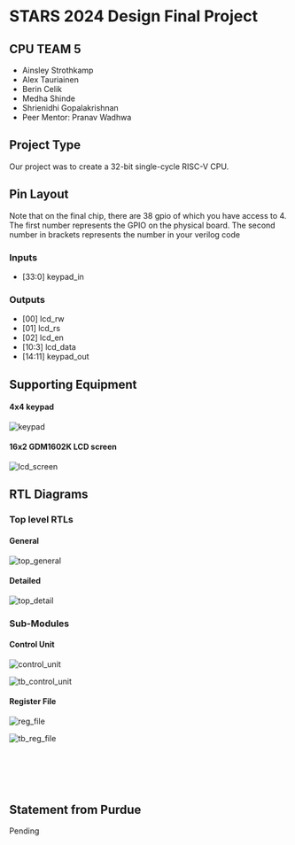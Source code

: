 # STARS 2024 Design Final Project

## CPU TEAM 5
* Ainsley Strothkamp
* Alex Tauriainen
* Berin Celik
* Medha Shinde
* Shrienidhi Gopalakrishnan
* Peer Mentor: Pranav Wadhwa

## Project Type
Our project was to create a 32-bit single-cycle RISC-V CPU.

## Pin Layout
Note that on the final chip, there are 38 gpio of which you have access to 4.
The first number represents the GPIO on the physical board. The second number
in brackets represents the number in your verilog code

### Inputs
* [33:0] keypad_in

### Outputs
* [00] lcd_rw
* [01] lcd_rs
* [02] lcd_en
* [10:3] lcd_data
* [14:11] keypad_out


## Supporting Equipment

#### 4x4 keypad
![keypad](https://github.com/STARS-Design-Track-2024/nebula-ii-team-05/blob/main/docs/team_05/io_components/keypad.jpeg)

#### 16x2 GDM1602K LCD screen
![lcd_screen](https://github.com/STARS-Design-Track-2024/nebula-ii-team-05/blob/main/docs/team_05/io_components/lcd_screen.jpg)

## RTL Diagrams

### Top level RTLs

#### General
![top_general]()

#### Detailed
![top_detail]()

### Sub-Modules

#### Control Unit
![control_unit](https://github.com/STARS-Design-Track-2024/nebula-ii-team-05/blob/main/docs/team_05/sub_modules/control_unit.png)

![tb_control_unit](https://github.com/STARS-Design-Track-2024/nebula-ii-team-05/blob/main/docs/team_05/sub_modules/tb_sub_modules/tb_control_unit.png)

#### Register File
![reg_file](https://github.com/STARS-Design-Track-2024/nebula-ii-team-05/blob/main/docs/team_05/sub_modules/reg_file.png)

![tb_reg_file](https://github.com/STARS-Design-Track-2024/nebula-ii-team-05/blob/main/docs/team_05/sub_modules/tb_sub_modules/tb_reg_file.png)

#### 
![]()

#### 
![]()

#### 
![]()

#### 
![]()


## Statement from Purdue
Pending

